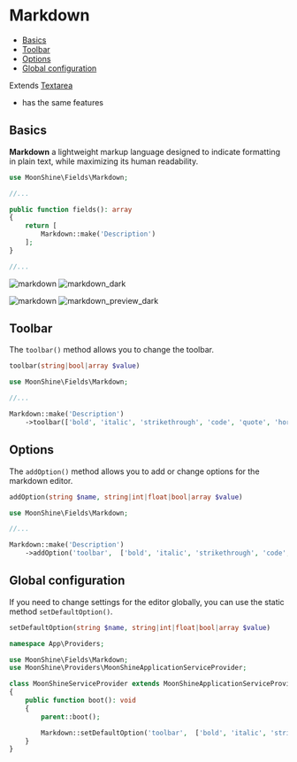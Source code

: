 # Markdown 

- [Basics](#basics)  
- [Toolbar](#toolbar)  
- [Options](#options)  
- [Global configuration](#global-configuration)  

Extends [Textarea](https://moonshine-laravel.com/docs/resource/fields/fields-textarea)
* has the same features

<a name="basics"></a>  
## Basics  

**Markdown** a lightweight markup language designed to indicate formatting in plain text, while maximizing its human readability.  

```php
use MoonShine\Fields\Markdown;

//...

public function fields(): array
{
    return [
        Markdown::make('Description')
    ];
}

//...
```
![markdown](https://raw.githubusercontent.com/moonshine-software/doc/2.x/resources/screenshots/markdown.png)
![markdown_dark](https://raw.githubusercontent.com/moonshine-software/doc/2.x/resources/screenshots/markdown_dark.png)

![markdown](https://raw.githubusercontent.com/moonshine-software/doc/2.x/resources/screenshots/markdown_preview.png)
![markdown_preview_dark](https://raw.githubusercontent.com/moonshine-software/doc/2.x/resources/screenshots/markdown_preview_dark.png)


<a name="toolbar"></a>  
## Toolbar  

The `toolbar()` method allows you to change the toolbar.  

```php
toolbar(string|bool|array $value)
```

```php
use MoonShine\Fields\Markdown;

//...

Markdown::make('Description')
    ->toolbar(['bold', 'italic', 'strikethrough', 'code', 'quote', 'horizontal-rule'])
```

<a name="options"></a>  
## Options  

The `addOption()` method allows you to add or change options for the markdown editor.  

```php
addOption(string $name, string|int|float|bool|array $value)
```

```php
use MoonShine\Fields\Markdown;

//...

Markdown::make('Description')
    ->addOption('toolbar',  ['bold', 'italic', 'strikethrough', 'code', 'quote', 'horizontal-rule'])
```

<a name="global-configuration"></a>  
## Global configuration  

If you need to change settings for the editor globally, you can use the static method `setDefaultOption()`.

```php
setDefaultOption(string $name, string|int|float|bool|array $value)
```

```php
namespace App\Providers;

use MoonShine\Fields\Markdown;
use MoonShine\Providers\MoonShineApplicationServiceProvider;

class MoonShineServiceProvider extends MoonShineApplicationServiceProvider
{
    public function boot(): void
    {
        parent::boot();

        Markdown::setDefaultOption('toolbar',  ['bold', 'italic', 'strikethrough', 'code', 'quote']);
    }
}
```
